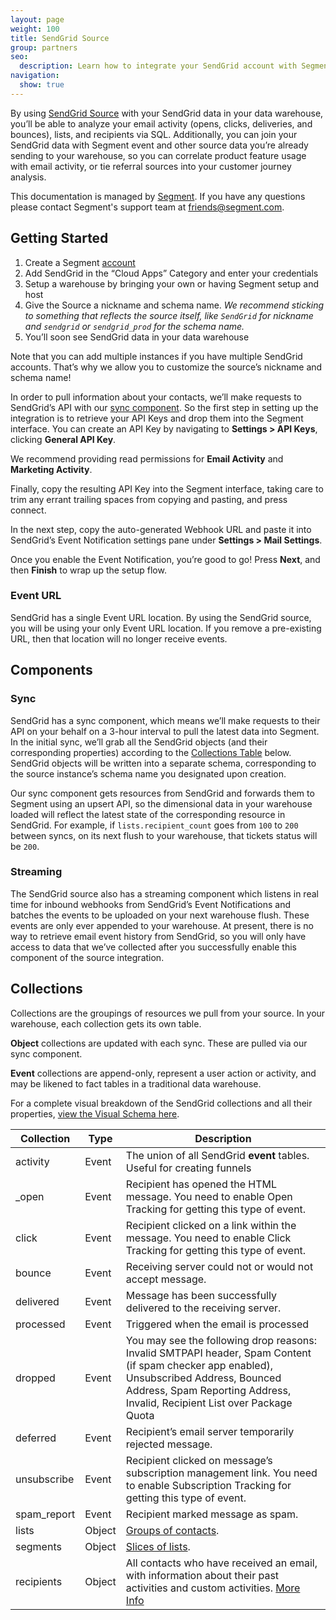 ```yaml
---
layout: page
weight: 100
title: SendGrid Source
group: partners
seo:
  description: Learn how to integrate your SendGrid account with Segment.
navigation:
  show: true
---
```


By using [SendGrid Source](https://segment.com/sources/sendgrid/?utm_medium=docs&utm_source=stripe&utm_campaign=sources) with your SendGrid data in your data warehouse, you’ll be able to analyze your email activity (opens, clicks, deliveries, and bounces), lists, and recipients via SQL. Additionally, you can join your SendGrid data with Segment event and other source data you’re already sending to your warehouse, so you can correlate product feature usage with email activity, or tie referral sources into your customer journey analysis.

This documentation is managed by [Segment](https://segment.com/?utm_medium=docs&utm_source=sendgrid&utm_campaign=sources). If you have any questions please contact Segment's support team at friends@segment.com.

## Getting Started


1. Create a Segment [account](https://segment.com/sources/sendgrid)
2. Add SendGrid in the “Cloud Apps” Category and enter your credentials
3. Setup a warehouse by bringing your own or having Segment setup and host
4. Give the Source a nickname and schema name. *We recommend sticking to something that reflects the source itself, like `SendGrid` for nickname and `sendgrid` or `sendgrid_prod` for the schema name.*
4. You’ll soon see SendGrid data in your data warehouse


Note that you can add multiple instances if you have multiple SendGrid accounts. That’s why we allow you to customize the source’s nickname and schema name!

In order to pull information about your contacts, we’ll make requests to SendGrid’s API with our [sync component](#sync). So the first step in setting up the integration is to retrieve your API Keys and drop them into the Segment interface. You can create an API Key by navigating to **Settings > API Keys**, clicking **General API Key**.

We recommend providing read permissions for **Email Activity** and **Marketing Activity**.

Finally, copy the resulting API Key into the Segment interface, taking care to trim any errant trailing spaces from copying and pasting, and press connect.

In the next step, copy the auto-generated Webhook URL and paste it into SendGrid’s Event Notification settings pane under **Settings > Mail Settings**.

Once you enable the Event Notification, you’re good to go! Press **Next**, and then **Finish** to wrap up the setup flow.

### Event URL

SendGrid has a single Event URL location. By using the SendGrid source, you will be using your only Event URL location. If you remove a pre-existing URL, then that location will no longer receive events.

## Components

### Sync

SendGrid has a sync component, which means we’ll make requests to their API on your behalf on a 3-hour interval to pull the latest data into Segment. In the initial sync, we’ll grab all the SendGrid objects (and their corresponding properties) according to the [Collections Table]() below. SendGrid objects will be written into a separate schema, corresponding to the source instance’s schema name you designated upon creation.

Our sync component gets resources from SendGrid and forwards them to Segment using an upsert API, so the dimensional data in your warehouse loaded will reflect the latest state of the corresponding resource in SendGrid. For example,  if `lists.recipient_count` goes from `100` to `200` between syncs, on its next flush to your warehouse, that tickets status will be  `200`.


### Streaming

The SendGrid source also has a streaming component which listens in real time for inbound webhooks from SendGrid’s Event Notifications and batches the events to be uploaded on your next warehouse flush. These events are only ever appended to your warehouse. At present, there is no way to retrieve email event history from SendGrid, so you will only have access to data that we’ve collected after you successfully enable this component of the source integration.


## Collections

Collections are the groupings of resources we pull from your source. In your warehouse, each collection gets its own table.

**Object** collections are updated with each sync. These are pulled via our sync component.

**Event** collections are append-only, represent a user action or activity, and may be likened to fact tables in a traditional data warehouse.

For a complete visual breakdown of the SendGrid collections and all their properties, [view the Visual Schema here](https://www.lucidchart.com/invitations/accept/c639887d-09da-4f91-a846-1409f6dd0d56).

<div class="table-wrap">

|  Collection | Type | Description |
|  ------ | ------ | ------ |
|  activity | Event | The union of all SendGrid **event** tables. Useful for creating funnels |
|  _open | Event | Recipient has opened the HTML message. You need to enable Open Tracking for getting this type of event. |
|  click | Event | Recipient clicked on a link within the message. You need to enable Click Tracking for getting this type of event. |
|  bounce | Event | Receiving server could not or would not accept message. |
|  delivered | Event | Message has been successfully delivered to the receiving server. |
|  processed | Event | Triggered when the email is processed |
|  dropped | Event | You may see the following drop reasons: Invalid SMTPAPI header, Spam Content (if spam checker app enabled), Unsubscribed Address, Bounced Address, Spam Reporting Address, Invalid, Recipient List over Package Quota |
|  deferred | Event | Recipient’s email server temporarily rejected message. |
|  unsubscribe | Event | Recipient clicked on message’s subscription management link. You need to enable Subscription Tracking for getting this type of event. |
|  spam_report | Event | Recipient marked message as spam. |
|  lists | Object | [Groups of contacts]({{root_url}}/API_Reference/Web_API_v3/Marketing_Campaigns/contactdb.html). |
|  segments | Object | [Slices of lists]({{root_url}}/API_Reference/Web_API_v3/Marketing_Campaigns/contactdb.html). |
|  recipients | Object | All contacts who have received an email, with information about their past activities and custom activities. [More Info]({{root_url}}/API_Reference/Web_API_v3/Marketing_Campaigns/contactdb.html) |

</div>